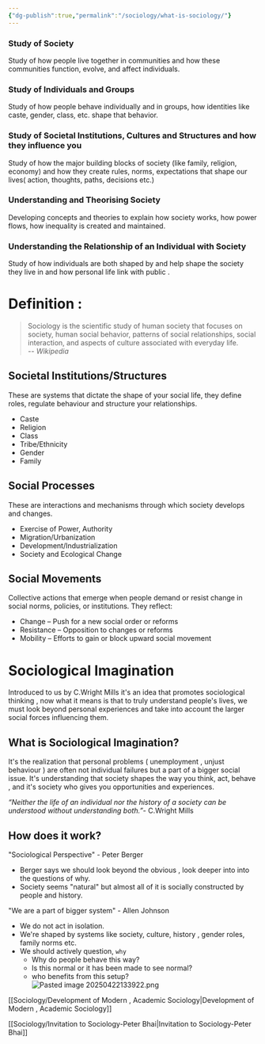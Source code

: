 ```yaml
---
{"dg-publish":true,"permalink":"/sociology/what-is-sociology/"}
---
```



### Study of Society

Study of how people live together in communities and how these communities function, evolve, and affect individuals.

### Study of Individuals and Groups

Study of how people behave individually and in groups, how identities like caste, gender, class, etc. shape that behavior.

### Study of Societal Institutions, Cultures and Structures and how they influence you

Study of how the major building blocks of society (like family, religion, economy) and how they create rules, norms, expectations that shape our lives( action, thoughts, paths, decisions etc.)
### Understanding and Theorising Society

Developing concepts and theories to explain how society works, how power flows, how inequality is created and maintained.
### Understanding the Relationship of an Individual with Society

Study of how individuals are both shaped by and help shape the society they live in and how personal life link with public .

# Definition :

> Sociology is the scientific study of human society that focuses on society, human social behavior, patterns of social relationships, social interaction, and aspects of culture associated with everyday life.  
> -- _Wikipedia_

## Societal Institutions/Structures

These are systems that dictate the shape of your social life, they define roles, regulate behaviour and structure your relationships.
- Caste
- Religion
- Class
- Tribe/Ethnicity
- Gender    
- Family


## Social Processes

These are interactions and mechanisms through which society develops and changes.
- Exercise of Power, Authority
- Migration/Urbanization
- Development/Industrialization
- Society and Ecological Change
## Social Movements

Collective actions that emerge when people demand or resist change in social norms, policies, or institutions. They reflect:

- Change – Push for a new social order or reforms
- Resistance – Opposition to changes or reforms
- Mobility – Efforts to gain or block upward social movement

# Sociological Imagination

Introduced to us by C.Wright Mills it's an idea that promotes sociological thinking , now what it means is that to truly understand people's lives, we must look beyond personal experiences and take into account the larger social forces influencing them.

## What is Sociological Imagination?

It's the realization that personal problems ( unemployment , unjust behaviour ) are often not individual failures but a part of a bigger social issue.
It's understanding that society shapes the way you think, act, behave , and it's society who gives you opportunities and experiences.

_“Neither the life of an individual nor the history of a society can be understood without understanding both.”_- C.Wright Mills


## How does it work?

"Sociological Perspective" - Peter Berger
- Berger says we should look beyond the obvious , look deeper into into the questions of why.
- Society seems "natural" but almost all of it is socially constructed by people and history.

"We are a part of bigger system" - Allen Johnson

- We do not act in isolation.
- We're shaped by systems like society, culture, history , gender roles, family norms etc.
- We should actively question, `why` 
  - Why do people behave this way?
  - Is this normal or it has been made to see normal?
  - who benefits from this setup?
![Pasted image 20250422133922.png](/img/user/Sociology/Pasted%20image%2020250422133922.png)

[[Sociology/Development of Modern , Academic Sociology\|Development of Modern , Academic Sociology]]

[[Sociology/Invitation to Sociology-Peter Bhai\|Invitation to Sociology-Peter Bhai]]

